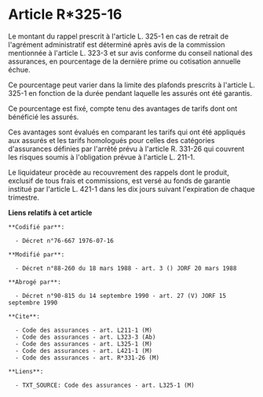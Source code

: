 # Article R*325-16

Le montant du rappel prescrit à l'article L. 325-1 en cas de retrait de l'agrément administratif est déterminé après avis de
la commission mentionnée à l'article L. 323-3 et sur avis conforme du conseil national des assurances, en pourcentage de la
dernière prime ou cotisation annuelle échue.

Ce pourcentage peut varier dans la limite des plafonds prescrits à l'article L. 325-1 en fonction de la durée pendant
laquelle les assurés ont été garantis.

Ce pourcentage est fixé, compte tenu des avantages de tarifs dont ont bénéficié les assurés.

Ces avantages sont évalués en comparant les tarifs qui ont été appliqués aux assurés et les tarifs homologués pour celles des
catégories d'assurances définies par l'arrêté prévu à l'article R. 331-26 qui couvrent les risques soumis à l'obligation
prévue à l'article L. 211-1.

Le liquidateur procède au recouvrement des rappels dont le produit, exclusif de tous frais et commissions, est versé au fonds
de garantie institué par l'article L. 421-1 dans les dix jours suivant l'expiration de chaque trimestre.

**Liens relatifs à cet article**

	**Codifié par**:

	  - Décret n°76-667 1976-07-16

	**Modifié par**:

	  - Décret n°88-260 du 18 mars 1988 - art. 3 () JORF 20 mars 1988

	**Abrogé par**:

	  - Décret n°90-815 du 14 septembre 1990 - art. 27 (V) JORF 15 septembre 1990

	**Cite**:

	  - Code des assurances - art. L211-1 (M)
	  - Code des assurances - art. L323-3 (Ab)
	  - Code des assurances - art. L325-1 (M)
	  - Code des assurances - art. L421-1 (M)
	  - Code des assurances - art. R*331-26 (M)

	**Liens**:

	  - TXT_SOURCE: Code des assurances - art. L325-1 (M)
